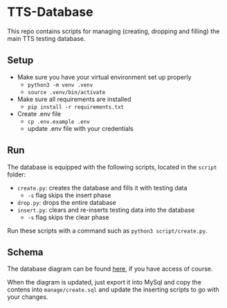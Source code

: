 # TTS-Database

This repo contains scripts for managing (creating, dropping and filling) the main TTS testing database.

## Setup
- Make sure you have your virtual environment set up properly
  - `python3 -m venv .venv`
  - `source .venv/bin/activate`
- Make sure all requirements are installed
  - `pip install -r requirements.txt`
- Create .env file
  - `cp .env.example .env`
  - update .env file with your credentials
 
## Run
The database is equipped with the following scripts, located in the `script` folder:
- `create.py`: creates the database and fills it with testing data
  - `-s` flag skips the insert phase
- `drop.py`: drops the entire database
- `insert.py`: clears and re-inserts testing data into the database
  - `-s` flag skips the clear phase

Run these scripts with a command such as `python3 script/create.py`.

## Schema

The database diagram can be found [here](https://dbdiagram.io/d/CommunistBachelor-652c00e7ffbf5169f0b71ee4), if you have access of course.

When the diagram is updated, just export it into MySql and copy the contens into `manage/create.sql` and update the inserting scripts to go with your changes.
